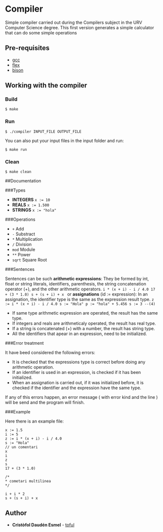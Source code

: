 # Compiler

Simple compiler carried out during the Compilers subject in the URV Computer Science degree.
This first version generates a simple calculator that can do some simple operations

## Pre-requisites

* [gcc](https://www.gnu.org/software/gcc/) 
* [flex](https://www.gnu.org/software/flex/)
* [bison](https://www.gnu.org/software/bison/)

## Working with the compiler

### Build
```
$ make
```

### Run
```
$ ./compiler INPUT_FILE OUTPUT_FILE
```

You can also put your input files in the input folder and run:
```
$ make run
```

### Clean
```
$ make clean
```
##Documentation

###Types

* **INTEGERS**   ```x := 10```
* **REALS**      ```x := 1.500```
* **STRINGS**    ```x := "hola"```

###Operations

* ```+``` Add
* ```-``` Substract
* ```*``` Multiplication
* ```/``` Division
* ```mod``` Module
* ```**``` Power
* ```sqrt``` Square Root


###Sentences

Sentences can be such **arithmetic expressions**:
    They be formed by int, float or string literals, identifiers, parenthesis, the string concatenation operator (+), and the other arithmetic operators. 
    ```
    i * (x + i) - i / 4.0
    17 + (3 * 1.0)
    s + (s + i) + x 
    ```
or **assignations** (id := expression):
    In an assignation, the identifier type is the same as the expression result type.
    ```
    z := i * (x + i) - i / 4.0
    s := "Hola"
    p := "hola" + 5.456
    s := 3 --(4)
    ```

* If same type arithmetic expression are operated, the result has the same type.
* If integers and reals are arithmeticaly operated, the result has real type.
* If a string is concatenated (+) with a number, the result has string type.
* All the identifiers that apear in an expression, need to be initialized.

###Error treatment

It have beed considered the following errors:
* It is checked that the expressions type is correct before doing any arithmetic operation.
* If an identifier is used in an expression, is checked if it has been initialized.
* When an assignation is carried out, if it was initialized before, it is checked if the identifier and the expression have the same type.

If any of this errors happen, an error message ( with error kind and the line ) will be send and the program will finish.

###Example

Here there is an example file:
```
x := 1.5
i := 5
z := i * (x + i) - i / 4.0
s := "Hola"
// un comentari
x
i
z
s
17 + (3 * 1.0)

/*
* cometari multilinea
*/

i + i * 2
s + (s + i) + x
```

## Author

* **Cristòfol Daudén Esmel** - [toful](https://github.com/toful)
